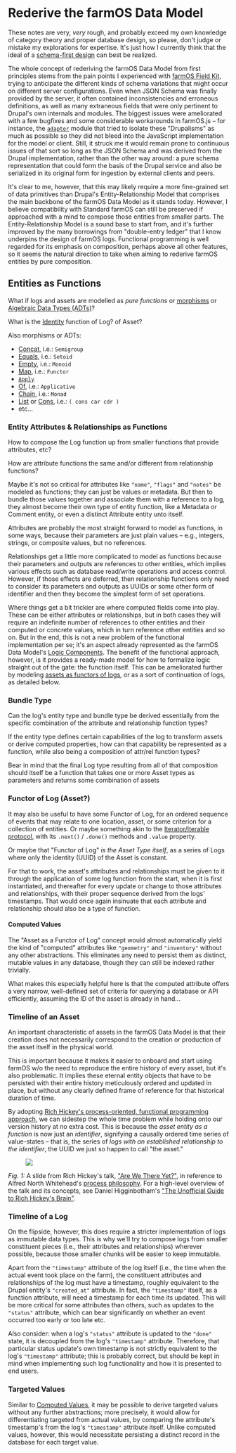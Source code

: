 # Rederive the farmOS Data Model
These notes are very, _very_ rough, and probably exceed my own knowledge of
category theory and proper database design, so please, don't judge or mistake my
explorations for expertise. It's just how I currently think that the ideal of a
[schema-first design] can best be realized.

The whole concept of rederiving the farmOS Data Model from first principles
stems from the pain points I experienced with [farmOS Field Kit], trying to
anticipate the different kinds of schema variations that might occur on
different server configurations. Even when JSON Schema was finally provided by
the server, it often contained inconsistencies and erroneous definitions, as
well as many extraneous fields that were only pertinent to Drupal's own
internals and modules. The biggest issues were ameliorated with a few bugfixes
and some considerable workarounds in farmOS.js – for instance, the [`adapter`]
module that tried to isolate these "Drupalisms" as much as possible so they did
not bleed into the JavaScript implementation for the model or client. Still, it
struck me it would remain prone to continuous issues of that sort so long as the
JSON Schema and was derived from the Drupal implementation, rather than the
other way around: a pure schema representation that could form the basis of the
Drupal service and also be serialized in its original form for ingestion by
external clients and peers.

It's clear to me, however, that this may likely require a more fine-grained set
of data primitives than Drupal's Entity-Relationship Model that comprises the
main backbone of the farmOS Data Model as it stands today. However, I believe
compatibility with Standard farmOS can still be preserved if approached with a
mind to compose those entities from smaller parts. The Entity-Relationship Model
is a sound base to start from, and it's further improved by the many borrowings
from "double-entry ledger" that I know underpins the design of farmOS logs.
Functional programming is well regarded for its emphasis on composition, perhaps
above all other features, so it seems the natural direction to take when aiming
to rederive farmOS entities by pure composition.

[schema-first design]: ./README.md#schema-first-design
[farmOS Field Kit]: https://github.com/farmOS/field-kit
[`adapter`]: https://github.com/farmOS/farmOS.js/blob/2.0.0-beta.16/src/client/adapter/index.js

## Entities as Functions
What if logs and assets are modelled as _pure functions_ or [morphisms] or
[Algebraic Data Types (ADTs)]?

What is the [Identity] function of Log? of Asset?

Also morphisms or ADTs:
- [Concat], i.e.: `Semigroup`
- [Equals], i.e.: `Setoid`
- [Empty], i.e.: `Monoid`
- [Map], i.e.: `Functor`
- [`Apply`]
- [Of], i.e.: `Applicative`
- [Chain], i.e.: `Monad`
- [List] or [Cons], i.e.: `( cons car cdr )`
- etc...

[morphisms]:
    https://mostly-adequate.gitbook.io/mostly-adequate-guide/ch05#category-theory
[Algebraic Data Types (ADTs)]:
    https://jrsinclair.com/articles/2019/algebraic-structures-what-i-wish-someone-had-explained-about-functional-programming/
[Identity]:
    https://mostly-adequate.gitbook.io/mostly-adequate-guide/appendix_b#identity
[Concat]: https://beef.cat/en/2017/03/13/fantas-eel-and-specification-4
[Equals]: https://beef.cat/en/2017/03/09/fantas-eel-and-specification-3
[Empty]: https://beef.cat/en/2017/03/21/fantas-eel-and-specification-5
[Map]: https://beef.cat/en/2017/03/27/fantas-eel-and-specification-6
[`Apply`]: https://beef.cat/en/2017/04/10/fantas-eel-and-specification-8
[Of]: https://beef.cat/en/2017/04/17/fantas-eel-and-specification-9
[Chain]: https://beef.cat/en/2017/05/15/fantas-eel-and-specification-13
[List]: https://beef.cat/en/2017/03/03/fantas-eel-and-specification
[Cons]: https://en.wikipedia.org/wiki/Cons

### Entity Attributes & Relationships as Functions
How to compose the Log function up from smaller functions that provide
attributes, etc?

How are attribute functions the same and/or different from relationship
functions?

Maybe it's not so critical for attributes like `"name"`, `"flags"` and `"notes"`
be modeled as functions; they can just be values or metadata. But then to bundle
those values together and associate them with a reference to a log, they almost
become their own type of entity function, like a Metadata or Comment entity, or
even a distinct Attribute entity unto itself.

Attributes are probably the most straight forward to model as functions, in some
ways, because their parameters are just plain values – e.g., integers, strings,
or composite values, but no references.

Relationships get a little more complicated to model as functions because their
parameters and outputs are references to other entities, which implies various
effects such as database read/write operations and access control. However, if
those effects are deferred, then relationship functions only need to consider
its parameters and outputs as UUIDs or some other form of identifier and then
they become the simplest form of set operations.

Where things get a bit trickier are where computed fields come into play. These
can be either attributes or relationships, but in both cases they will require
an indefinite number of references to other entities and their computed or
concrete values, which in turn reference other entities and so on. But in the
end, this is not a new problem of the functional implementation per se; it's an
aspect already represented as the farmOS Data Model's [Logic Components]. The
benefit of the functional approach, however, is it provides a ready-made model
for how to formalize logic straight out of the gate: the function itself. This
can be ameliorated further by modeling [assets as functors of logs], or as a
sort of continuation of logs, as detailed below.

[Logic Components]: https://farmos.org/model/#logic
[assets as functors of logs]: #functor-of-log-asset

### Bundle Type
Can the log's entity type and bundle type be derived essentially from the
specific combination of the attribute and relationship function types?

If the entity type defines certain capabilities of the log to transform assets
or derive computed properties, how can that capability be represented as a
function, while also being a composition of attr/rel function types?

Bear in mind that the final Log type resulting from all of that composition
should itself be a function that takes one or more Asset types as parameters and
returns some combination of assets 

### Functor of Log (Asset?)
It may also be useful to have some Functor of Log, for an ordered sequence of
events that may relate to one location, asset, or some criterion for a
collection of entities. Or maybe something akin to the [Iterator/Iterable
protocol], with its `.next()` / `.done()` methods and `.value` property.

Or maybe that "Functor of Log" _is the Asset Type itself_, as a series of Logs
where only the identity (UUID) of the Asset is constant.

For that to work, the asset's attributes and relationships must be given to it
through the application of some log function from the start, when it is first
instantiated, and thereafter for every update or change to those attributes and
relationships, with their proper sequence derived from the logs' timestamps.
That would once again insinuate that each attribute and relationship should also
be a type of function.

[Iterator/Iterable
    protocol]:https://developer.mozilla.org/en-US/docs/Web/JavaScript/Reference/Iteration_protocols

#### Computed Values
The "Asset as a Functor of Log" concept would almost automatically yield the
kind of "computed" attributes like `"geometry"` and `"inventory"` without any
other abstractions. This eliminates any need to persist them as distinct,
mutable values in any database, though they can still be indexed rather
trivially.

What makes this especially helpful here is that the computed attribute offers a
very narrow, well-defined set of criteria for querying a database or API
efficiently, assuming the ID of the asset is already in hand...

<!-- TODO: how so? -->


### Timeline of an Asset
An important characteristic of assets in the farmOS Data Model is that their
creation does not necessarily correspond to the creation or production of the
asset itself in the physical world.

This is important because it makes it easier to onboard and start using farmOS
w/o the need to reproduce the entire history of every asset, but it's also
problematic. It implies these eternal entity objects that have to be persisted
with their entire history meticulously ordered and updated in place, but without
any clearly defined frame of reference for that historical duration of time.

By adopting [Rich Hickey's process-oriented, functional programming approach],
we can sidestep the whole time problem while holding onto our version history at
no extra cost. This is because the _asset entity as a function_ is now just an
_identifier_, signifying a causally ordered time series of value-states – that
is, the series of _logs with an established relationship to the identifier_, the
UUID we just so happen to call "the asset."

<picture>
  <figure>
    <img src="https://raw.githubusercontent.com/matthiasn/talk-transcripts/d644becd0f4eebb3a165a63b3bdf1e8d6b881d33/Hickey_Rich/AreWeThereYet/00.22.34.jpg"/>
  </figure>
  <figcaption>
    <em>Fig. 1:</em> A slide from Rich Hickey's talk, <a href="http://www.infoq.com/presentations/Are-We-There-Yet-Rich-Hickey">"Are We There Yet?"</a>, in reference to Alfred North Whitehead's <a href="https://plato.stanford.edu/entries/process-philosophy/">process philosophy</a>. For a high-level overview of the talk and its concepts, see Daniel Higginbotham's <a href="https://www.flyingmachinestudios.com/programming/the-unofficial-guide-to-rich-hickeys-brain/">"The Unofficial Guide to Rich Hickey's Brain"</a>. 
  </figcaption>
</picture>

[Rich Hickey's process-oriented, functional programming approach]:
    https://github.com/matthiasn/talk-transcripts/blob/master/Hickey_Rich/AreWeThereYet.md


### Timeline of a Log
On the flipside, however, this does require a stricter implementation of logs as
immutable data types. This is why we'll try to compose logs from smaller
constituent pieces (i.e., their attributes and relationships) wherever possible,
because those smaller chunks will be easier to keep immutable.

Apart from the `"timestamp"` attribute of the log itself (i.e., the time when
the actual event took place on the farm), the constituent attributes and
relationships of the log must have a timestamp, roughly equivalent to the Drupal
entity's `"created_at"` attribute.  In fact, the `"timestamp"` itself, as a
function attribute, will need a timestamp for each time its updated. This will
be more critical for some attributes than others, such as updates to the
`"status"` attribute, which can bear significantly on whether an event occurred
too early or too late etc.

Also consider: when a log's `"status"` attribute is updated to the `"done"`
state, it is decoupled from the log's `"timestamp"` attribute. Therefore, that
particular status update's own timestamp is not strictly equivalent to the log's
`"timestamp"` attribute; this is probably correct, but should be kept in mind
when implementing such log functionality and how it is presented to end users.

### Targeted Values
Similar to [Computed Values], it may be possible to derive targeted values
without any further abstractions; more precisely, it would allow for
differentiating targeted from actual values, by comparing the attribute's
timestamp's from the log's `"timestamp"` attribute itself. Unlike computed
values, however, this would necessitate persisting a distinct record in the
database for each target value.

[Computed Values]: #computed-values
